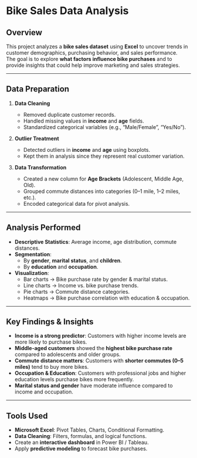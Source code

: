 # Bike Sales Data Analysis

##  Overview
This project analyzes a **bike sales dataset** using **Excel** to uncover trends in customer demographics, purchasing behavior, and sales performance.  
The goal is to explore **what factors influence bike purchases** and to provide insights that could help improve marketing and sales strategies.

---

##  Data Preparation
1. **Data Cleaning**
   - Removed duplicate customer records.  
   - Handled missing values in **income** and **age** fields.  
   - Standardized categorical variables (e.g., “Male/Female”, “Yes/No”).  

2. **Outlier Treatment**
   - Detected outliers in **income** and **age** using boxplots.  
   - Kept them in analysis since they represent real customer variation.  

3. **Data Transformation**
   - Created a new column for **Age Brackets** (Adolescent, Middle Age, Old).  
   - Grouped commute distances into categories (0–1 mile, 1–2 miles, etc.).  
   - Encoded categorical data for pivot analysis.  

---

##  Analysis Performed
- **Descriptive Statistics**: Average income, age distribution, commute distances.  
- **Segmentation**:  
  - By **gender**, **marital status**, and **children**.  
  - By **education** and **occupation**.  
- **Visualization**:  
  - Bar charts → Bike purchase rate by gender & marital status.  
  - Line charts → Income vs. bike purchase trends.  
  - Pie charts → Commute distance categories.  
  - Heatmaps → Bike purchase correlation with education & occupation.  

---

##  Key Findings & Insights
- **Income is a strong predictor**: Customers with higher income levels are more likely to purchase bikes.  
- **Middle-aged customers** showed the **highest bike purchase rate** compared to adolescents and older groups.  
- **Commute distance matters**: Customers with **shorter commutes (0–5 miles)** tend to buy more bikes.  
- **Occupation & Education**: Customers with professional jobs and higher education levels purchase bikes more frequently.  
- **Marital status and gender** have moderate influence compared to income and occupation.  

---

##  Tools Used
- **Microsoft Excel**: Pivot Tables, Charts, Conditional Formatting.  
- **Data Cleaning**: Filters, formulas, and logical functions.  
- Create an **interactive dashboard** in Power BI / Tableau.  
- Apply **predictive modeling** to forecast bike purchases.  
